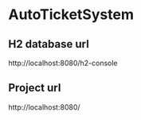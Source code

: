 # AutoTicketSystem
## H2 database url
http://localhost:8080/h2-console
## Project url
http://localhost:8080/